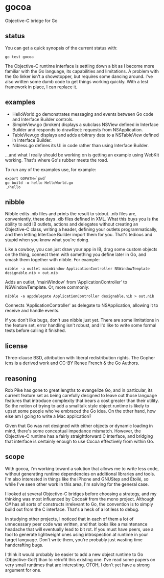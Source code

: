 gocoa
=====

Objective-C bridge for Go

status
------

You can get a quick synopsis of the current status with:

	go test gocoa

The Objective-C runtime interface is settling down a bit as I become more familiar with the Go language, its capabilities and limitations. A problem with the Go linker isn't a showstopper, but requires some dancing around. I've also written some dumb code to get things working quickly. With a test framework in place, I can replace it.


examples
--------

* HelloWorld.go demonstrates messaging and events between Go code and Interface Builder controls.
* SimpleView.go (broken) displays a subclass NSView defined in Interface Builder and responds to drawRect: requests from NSApplication.
* TableView.go displays and adds arbitrary data to a NSTableView defined in Interface Builder.
* Nibless.go defines its UI in code rather than using Interface Builder.

...and what I really should be working on is getting an example using WebKit working. That's where Go's rubber meets the road.


To run any of the examples use, for example:

	export GOPATH=`pwd` 
	go build -o hello HelloWorld.go
	./hello 


nibble
------

Nibble edits .nib files and prints the result to stdout. .nib files are, conveniently, these days .xib files defined in XML. What this buys you is the ability to add IB outlets, actions and delegates without creating an Objective-C class, writing a header, defining your outlets programmatically, and then letting Interface Builder import them for you. That's tedious and stupid when you know what you're doing.

Like a cowboy, you can just draw your app in IB, drag some custom objects on the thing, connect them with something you define later in Go, and smash them together with nibble. For example:

	nibble -a outlet mainWindow ApplicationController NSWindowTemplate designable.nib > out.nib

Adds an outlet, 'mainWindow' from 'ApplicationController' to NSWindowTemplate. Or, more commonly:

	nibble -a appdelegate ApplicationController designable.nib > out.nib

Connects 'ApplicationController' as delegate to NSApplication, allowing it to receive and handle events.

If you don't like bugs, don't use nibble just yet. There are some limitations in the feature set, error handling isn't robust, and I'd like to write some formal tests before calling it finished.


license
-------

Three-clause BSD, attribution with liberal redistribution rights. The Gopher icns is a derived work and CC-BY Renee French & the Go Authors.


reasoning
---------

Rob Pike has gone to great lengths to evangelize Go, and in particular, its current feature set as being carefully designed to leave out those language features that introduce complexity that bears a cost greater than their utility. So the notion of trying to add a smalltalk style object runtime is likely to upset some people who've embraced the Go idea. On the other hand, how else am I going to write a Mac application?

Given that Go was not designed with either objects or dynamic loading in mind, there's some conceptual impedance mismatch. However, the Objective-C runtime has a fairly straightforward C interface, and bridging that interface is certainly enough to use Cocoa effectively from within Go.


scope
-----

With gocoa, I'm working toward a solution that allows me to write less code, without generating runtime dependencies on additional libraries and tools. I'm also interested in things like the iPhone and GNUStep and Étoilé, so while I've seen other work in this area, I'm solving for the general case.

I looked at several Objective-C bridges before choosing a strategy, and my thinking was most influenced by Cocoa# from the mono project. Although C# has all sorts of constructs irrelevant to Go, the convention is to simply build out from the C interface. That's a heck of a lot less to debug.

In studying other projects, I noticed that in each of them a lot of unnecessary peer code was written, and that looks like a maintenance headache that will eventually lead to bit rot. If you must have peers, use a tool to generate lightweight ones using introspection at runtime in your target language. Don't write them, you're probably just wasting time handcrafting bugs.

I think it would probably be easier to add a new object runtime to Go (Objective-Go?) than to retrofit this existing one. I've read some papers on very small runtimes that are interesting. OTOH, I don't yet have a strong argument for one.

